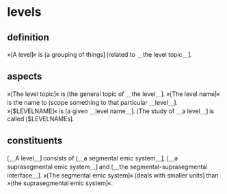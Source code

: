 # levels

## definition

»⟮A level⟯« is ⟮a grouping of things⟯ ⟮related to ＿the level topic＿⟯.

## aspects

»⟮The level topic⟯« is ⟮the general topic of ＿the level＿⟯.
»⟮The level name⟯« is the name to ⟮scope something to that particular ＿level＿⟯.
»⟮\$LEVELNAME⟯« is ⟮a given ＿level name＿⟯.
⟮The study of ＿a level＿⟯ is called ⟮\$LEVELNAMEs⟯.

## constituents

⟮＿A level＿⟯ consists of ⟮＿a segmental emic system＿⟯, ⟮＿a suprasegmental emic system＿⟯ and ⟮＿the segmental-suprasegmental interface＿⟯.
»⟮The segmental emic system⟯« ⟮deals with smaller units⟯ than »⟮the suprasegmental emic system⟯«.